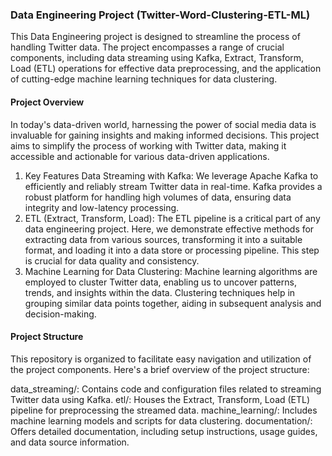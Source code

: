 ### Data Engineering Project (Twitter-Word-Clustering-ETL-ML)
This Data Engineering project is designed to streamline the process of handling Twitter data. The project encompasses a range of crucial components, including data streaming using Kafka, Extract, Transform, Load (ETL) operations for effective data preprocessing, and the application of cutting-edge machine learning techniques for data clustering.

#### Project Overview
In today's data-driven world, harnessing the power of social media data is invaluable for gaining insights and making informed decisions. This project aims to simplify the process of working with Twitter data, making it accessible and actionable for various data-driven applications.

1. Key Features Data Streaming with Kafka: We leverage Apache Kafka to efficiently and reliably stream Twitter data in real-time. Kafka provides a robust platform for handling high volumes of data, ensuring data integrity and low-latency processing.
2. ETL (Extract, Transform, Load): The ETL pipeline is a critical part of any data engineering project. Here, we demonstrate effective methods for extracting data from various sources, transforming it into a suitable format, and loading it into a data store or processing pipeline. This step is crucial for data quality and consistency.
3. Machine Learning for Data Clustering: Machine learning algorithms are employed to cluster Twitter data, enabling us to uncover patterns, trends, and insights within the data. Clustering techniques help in grouping similar data points together, aiding in subsequent analysis and decision-making.

#### Project Structure
This repository is organized to facilitate easy navigation and utilization of the project components. Here's a brief overview of the project structure:

data_streaming/: Contains code and configuration files related to streaming Twitter data using Kafka.
etl/: Houses the Extract, Transform, Load (ETL) pipeline for preprocessing the streamed data.
machine_learning/: Includes machine learning models and scripts for data clustering.
documentation/: Offers detailed documentation, including setup instructions, usage guides, and data source information.

